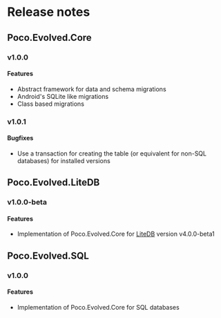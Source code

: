 # Release notes
## Poco.Evolved.Core
### v1.0.0
#### Features
* Abstract framework for data and schema migrations
* Android's SQLite like migrations
* Class based migrations
### v1.0.1
#### Bugfixes
* Use a transaction for creating the table (or equivalent for non-SQL databases) for installed versions
## Poco.Evolved.LiteDB
### v1.0.0-beta
#### Features
* Implementation of Poco.Evolved.Core for [LiteDB](http://www.litedb.org/) version v4.0.0-beta1
## Poco.Evolved.SQL
### v1.0.0
#### Features
* Implementation of Poco.Evolved.Core for SQL databases
